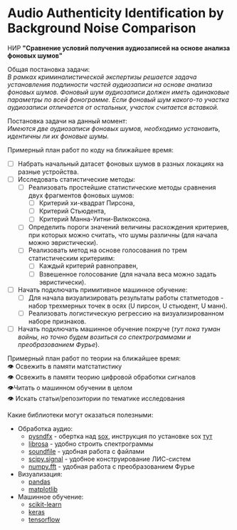 # Audio Authenticity Identification by Background Noise Comparison
НИР **"Сравнение условий получения аудиозаписей на основе анализа фоновых шумов"**  

Общая постановка задачи:  
*В рамках криминалистической экспертизы решается задача установления подлиности частей аудиозаписи на основе анализа фоновых шумов. Фоновый шум аудиозаписи должен иметь одинаковые параметры по всей фонограмме. Если фоновый шум какого-то участка аудиозаписи отличается от остальных, участок считается вставкой.*

Постановка задачи на данный момент:  
*Имеются две аудиозаписи фоновых шумов, необходимо установить, идентичны ли их фоновые шумы.*
 
Примерный план работ  по коду на ближайшее время:
- [ ] Набрать начальный датасет фоновых шумов в разных локациях на разные устройства.
- [ ] Исследовать статистические методы:
  - [ ] Реализовать простейшие статистические методы сравнения двух фрагментов фоновых шумов:
    - [ ] Критерий хи-квадрат Пирсона,
    - [ ] Критерий Стьюдента,
    - [ ] Критерий Манна-Уитни-Вилкоксона.
  - [ ] Определить пороги значений величины расхождения критериев, при которых можно считать, что шумы различны (для начала можно эвристически). 
  - [ ] Реализовать метод на основе голосования по трем статистическим критериям:
    - [ ] Каждый критерий равноправен,
    - [ ] Взвешенное голосование (для начала веса можно задать эвристически).
- [ ] Начать подключать примитивное машинное обучение:    
  - [ ] Для начала визуализировать результаты работы статметодов - набор трехмерных точек в осях (U пирсон, U стьюдент, U манн).
  - [ ] Реализовать логистическую регрессию на визуализированном наборе признаков.
- [ ] Начать подключать машинное обучение покруче (*тут пока туман войны, но точно будем возиться со спектрограммами и преобразованием Фурье*).

Примерный план работ по теории на ближайшее время:  
  :eye: Освежить в памяти матстатистику  
  :eye: Освежить в памяти теорию цифровой обработки сигналов  
  :eye:Читать о машинном обучении в целом  
  :eye: Искать статьи/репозитории по тематике исследования

Какие библиотеки могут оказаться полезными:
  * Обработка аудио:
    * [pysndfx](https://pypi.org/project/pysndfx/) - обертка над [sox](http://sox.sourceforge.net/), инструкция по установке sox [тут](https://stackoverflow.com/questions/17667491/how-to-use-sox-in-windows)
    * [librosa](https://librosa.org/doc/latest/index.html) - удобно строить спектрограммы
    * [soundfile](https://pysoundfile.readthedocs.io/en/latest/) - удобная работа с файлами
    * [scipy.signal](https://docs.scipy.org/doc/scipy/reference/signal.html#module-scipy.signal) - удобное конструирование ЛИС-систем
    * [numpy.fft](https://numpy.org/doc/stable/reference/routines.fft.html) - удобная работа с преобразованием Фурье
  * Визуализация:
    * [pandas](https://pandas.pydata.org/docs/)
    * [matplotlib](https://matplotlib.org/3.3.1/contents.html)
  * Машинное обучение:
    * [scikit-learn](https://scikit-learn.org/stable/)
    * [keras](https://keras.io/)
    * [tensorflow](https://www.tensorflow.org/)
